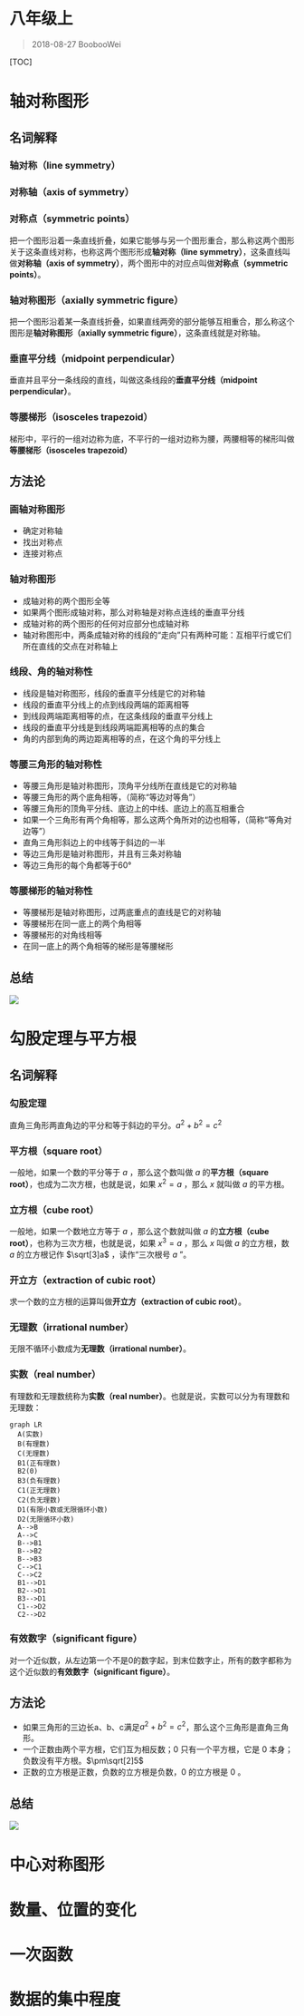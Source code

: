 # 八年级上

> 2018-08-27 BoobooWei

[TOC]

# 轴对称图形

## 名词解释

### 轴对称（line symmetry）

### 对称轴（axis of symmetry）

### 对称点（symmetric points）

把一个图形沿着一条直线折叠，如果它能够与另一个图形重合，那么称这两个图形关于这条直线对称，也称这两个图形形成**轴对称（line symmetry）**，这条直线叫做**对称轴（axis of symmetry）**，两个图形中的对应点叫做**对称点（symmetric points）**。

### 轴对称图形（axially symmetric figure）

把一个图形沿着某一条直线折叠，如果直线两旁的部分能够互相重合，那么称这个图形是**轴对称图形（axially symmetric figure）**，这条直线就是对称轴。

### 垂直平分线（midpoint perpendicular）

垂直并且平分一条线段的直线，叫做这条线段的**垂直平分线（midpoint perpendicular）**。

### 等腰梯形（isosceles trapezoid）

梯形中，平行的一组对边称为底，不平行的一组对边称为腰，两腰相等的梯形叫做**等腰梯形（isosceles trapezoid）**

## 方法论

### 画轴对称图形

* 确定对称轴
* 找出对称点
* 连接对称点

### 轴对称图形

* 成轴对称的两个图形全等
* 如果两个图形成轴对称，那么对称轴是对称点连线的垂直平分线
* 成轴对称的两个图形的任何对应部分也成轴对称
* 轴对称图形中，两条成轴对称的线段的“走向”只有两种可能：互相平行或它们所在直线的交点在对称轴上

### 线段、角的轴对称性

* 线段是轴对称图形，线段的垂直平分线是它的对称轴
* 线段的垂直平分线上的点到线段两端的距离相等
* 到线段两端距离相等的点，在这条线段的垂直平分线上
* 线段的垂直平分线是到线段两端距离相等的点的集合
* 角的内部到角的两边距离相等的点，在这个角的平分线上

### 等腰三角形的轴对称性

* 等腰三角形是轴对称图形，顶角平分线所在直线是它的对称轴
* 等腰三角形的两个底角相等，（简称“等边对等角”）
* 等腰三角形的顶角平分线、底边上的中线、底边上的高互相重合
* 如果一个三角形有两个角相等，那么这两个角所对的边也相等，（简称“等角对边等”）
* 直角三角形斜边上的中线等于斜边的一半
* 等边三角形是轴对称图形，并且有三条对称轴
* 等边三角形的每个角都等于60°

### 等腰梯形的轴对称性

* 等腰梯形是轴对称图形，过两底重点的直线是它的对称轴
* 等腰梯形在同一底上的两个角相等
* 等腰梯形的对角线相等
* 在同一底上的两个角相等的梯形是等腰梯形

## 总结



![](pic/轴对称图形.png)





# 勾股定理与平方根

## 名词解释

### 勾股定理

直角三角形两直角边的平分和等于斜边的平分。$a^2+b^2=c^2$


### 平方根（square root）

一般地，如果一个数的平分等于 $a$ ，那么这个数叫做 $a$ 的**平方根（square root）**，也成为二次方根，也就是说，如果 $x^2 = a$ ，那么 $x$ 就叫做 $a$ 的平方根。

### 立方根（cube root）

一般地，如果一个数地立方等于 $a$ ，那么这个数就叫做 $a$ 的**立方根（cube root）**，也称为三次方根，也就是说，如果 $x^3 = a$ ，那么 $x$ 叫做 $a$ 的立方根，数 $a$ 的立方根记作 $\sqrt[3]a$ ，读作“三次根号 $a$ ”。

### 开立方（extraction of cubic root）

求一个数的立方根的运算叫做**开立方（extraction of cubic root）**。

### 无理数（irrational number）

无限不循环小数成为**无理数（irrational number）**。

### 实数（real number）

有理数和无理数统称为**实数（real number）**。也就是说，实数可以分为有理数和无理数：

```mermaid
graph LR
  A(实数)
  B(有理数)
  C(无理数)
  B1(正有理数)
  B2(0)
  B3(负有理数)
  C1(正无理数)
  C2(负无理数)
  D1(有限小数或无限循环小数)
  D2(无限循环小数)
  A-->B
  A-->C
  B-->B1
  B-->B2
  B-->B3
  C-->C1
  C-->C2
  B1-->D1
  B2-->D1
  B3-->D1
  C1-->D2
  C2-->D2
```

### 有效数字（significant figure）

对一个近似数，从左边第一个不是0的数字起，到末位数字止，所有的数字都称为这个近似数的**有效数字（significant figure）**。

## 方法论

* 如果三角形的三边长a、b、c满足$a^2+b^2=c^2$，那么这个三角形是直角三角形。
* 一个正数由两个平方根，它们互为相反数；$0$ 只有一个平方根，它是 $0$ 本身；负数没有平方根。$\pm\sqrt[2]5$
* 正数的立方根是正数，负数的立方根是负数，$0$ 的立方根是 $0$ 。

## 总结

![](pic/勾股定理与平方根.png)

# 中心对称图形



# 数量、位置的变化



# 一次函数



# 数据的集中程度